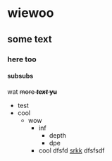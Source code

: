 # wiewoo
## some text
### here too
#### subsubs
wat
~~more ***text* yu**~~
* test
* cool
  * wow
    * inf
      * depth
      * dpe
    * cool
dfsfd [srkk](https://beaversinfos.weebly.com/) dfsfsdf
